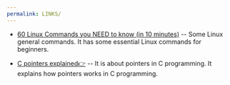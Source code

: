 ```yaml
---
permalink: LINKS/
---
```


* [60 Linux Commands you NEED to know (in 10 minutes)](https://www.youtube.com/watch?v=gd7BXuUQ91w) -- Some Linux general commands. It has some essential Linux commands for beginners.

* [C pointers explained👉](https://www.youtube.com/watch?v=DplxIq0mc_Y) -- It is about pointers in C programming. It explains how pointers works in C programming.

